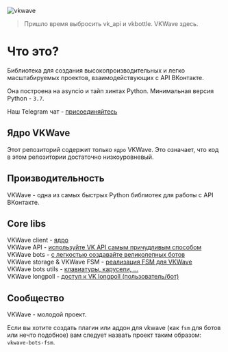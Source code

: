 ![vkwave](https://user-images.githubusercontent.com/28061158/75329873-7f738200-5891-11ea-9565-fd117ea4fc9e.jpg)

> Пришло время выбросить vk_api и vkbottle. VKWave здесь.

# Что это?

Библиотека для создания высокопроизводительных и легко масштабируемых проектов, взаимодействующих с API ВКонтакте.

Она построена на asyncio и тайп хинтах Python. Минимальная версия Python - `3.7`.

Наш Telegram чат - [присоединяйтесь](https://t.me/vkwave)

## Ядро VKWave

Этот репозиторий содержит только `ядро` VKWave. Это означает, что код в этом репозитории достаточно низкоуровневый.

## Производительность

VKWave - одна из самых быстрых Python библиотек для работы с API ВКонтакте.

## Core libs

VKWave client - [ядро](./vkwave-client)\
VKWave API - [используйте VK API самым причудливым способом](./vkwave-api)\
VKWave bots - [с легкостью создавайте великолепных ботов](./vkwave-bots)\
VKWave storage & VKWave FSM - [реализация FSM для VKWave](./vkwave-bots-fsm)\
VKWave bots utils - [клавиатуры, карусели, ...](./vkwave-bots-utils)\
VKWave longpoll - [доступ к VK longpoll  (пользователь/бот)](./vkwave-longpoll)

## Сообщество

VKWave - молодой проект.

Если вы хотите создать плагин или аддон для vkwave (как `fsm` для ботов или нечто подобное) вам следует назвать проект таким образом: `vkwave-bots-fsm`.
